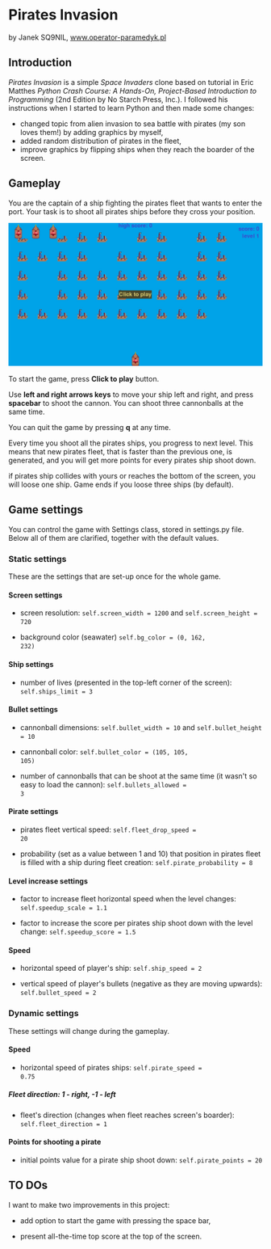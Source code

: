 # Pirates Invasion

by Janek SQ9NIL, www.operator-paramedyk.pl

## Introduction

<i> Pirates Invasion</i> is a simple <i>Space Invaders</i> clone based on tutorial in Eric Matthes _Python Crash Course: A Hands-On, Project-Based Introduction to Programming_ (2nd Edition by No Starch Press, Inc.). I followed his instructions when I started to learn Python and then made some changes:

- changed topic from alien invasion to sea battle with pirates (my son loves them!) by adding graphics by myself,
- added random distribution of pirates in the fleet,
- improve graphics by flipping ships when they reach the boarder of the screen.

## Gameplay

You are the captain of a ship fighting the pirates fleet that wants to enter the port. Your task is to shoot all pirates ships before they cross your position.



![Screen that appears when you run the game.](./screenshots/start_screen.JPG "Start screen")

To start the game, press __Click to play__ button.

Use __left and right arrows keys__ to move your ship left and right, and press __spacebar__ to shoot the cannon. You can shoot three cannonballs at the same time.

You can quit the game by pressing __q__ at any time.

Every time you shoot all the pirates ships, you progress to next level.  This means that new pirates fleet, that is faster than the previous one, is generated, and you will get more points for every pirates ship shoot down.

if pirates ship collides with yours or reaches the bottom of the screen, you will loose one ship. Game ends if you loose three ships (by default).

## Game settings

You can control the game with Settings class, stored in settings.py file. Below all of them are clarified, together with the default values.

### Static settings

These are the settings that are set-up once for the whole game.

#### Screen settings

- screen resolution: <code>self.screen_width = 1200</code> and <code>self.screen_height = 720</code>

- background color (seawater) <code>self.bg_color = (0, 162, 232)</code>

#### Ship settings

- number of lives (presented in the top-left corner of the screen): <code>self.ships_limit = 3</code>

#### Bullet settings

- cannonball dimensions: <code>self.bullet_width = 10</code> and <code>self.bullet_height = 10</code>

- cannonball color: <code>self.bullet_color = (105, 105, 105)</code>

- number of cannonballs that can be shoot at the same time (it wasn't so easy to load the cannon): <code>self.bullets_allowed = 3</code>

#### Pirate settings

- pirates fleet vertical speed: <code>self.fleet_drop_speed = 20</code>

- probability (set as a value between 1 and 10) that position in pirates fleet is filled with a ship during fleet creation: <code>self.pirate_probability = 8</code>

#### Level increase settings

- factor to increase fleet horizontal speed when the level changes: <code>self.speedup_scale = 1.1</code>

- factor to increase the score per pirates ship shoot down with the level change: <code>self.speedup_score = 1.5</code>

#### Speed

- horizontal speed of player's ship: `self.ship_speed = 2`

- vertical speed of player's bullets (negative as they are moving upwards): `self.bullet_speed = 2`

### Dynamic settings

These settings will change during the gameplay.

#### Speed

- horizontal speed of pirates ships: <code>self.pirate_speed = 0.75</code>

##### Fleet direction: 1 - right, -1 - left

- fleet's direction (changes when fleet reaches screen's boarder): <code>self.fleet_direction = 1</code>

#### Points for shooting a pirate

- initial points value for a pirate ship shoot down:  <code>self.pirate_points = 20</code>

## TO DOs

I want to make two improvements in this project:

- add option to start the game with pressing the space bar,

- present all-the-time top score at the top of the screen.
